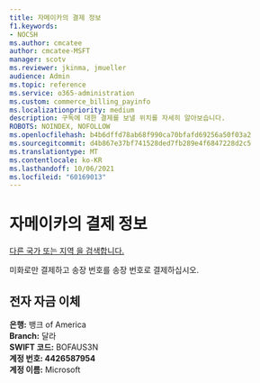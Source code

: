 ```yaml
---
title: 자메이카의 결제 정보
f1.keywords:
- NOCSH
ms.author: cmcatee
author: cmcatee-MSFT
manager: scotv
ms.reviewer: jkinma, jmueller
audience: Admin
ms.topic: reference
ms.service: o365-administration
ms.custom: commerce_billing_payinfo
ms.localizationpriority: medium
description: 구독에 대한 결제를 보낼 위치를 자세히 알아보습니다.
ROBOTS: NOINDEX, NOFOLLOW
ms.openlocfilehash: b4b6dffd78ab68f990ca70bfafd69256a50f03a2
ms.sourcegitcommit: d4b867e37bf741528ded7fb289e4f6847228d2c5
ms.translationtype: MT
ms.contentlocale: ko-KR
ms.lasthandoff: 10/06/2021
ms.locfileid: "60169013"
---
```

# <a name="payment-information-for-jamaica"></a>자메이카의 결제 정보

[다른 국가 또는 지역 을 검색합니다.](../billing-and-payments/pay-for-your-subscription.md)

미화로만 결제하고 송장 번호를 송장 번호로 결제하십시오.

## <a name="electronic-funds-transfer"></a>전자 자금 이체

**은행:** 뱅크 of America  
**Branch:** 달라  
**SWIFT 코드:** BOFAUS3N  
**계정 번호: 4426587954**  
**계정 이름:** Microsoft
